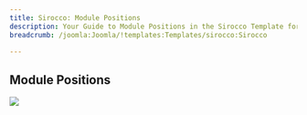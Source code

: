 ```yaml
---
title: Sirocco: Module Positions
description: Your Guide to Module Positions in the Sirocco Template for Joomla
breadcrumb: /joomla:Joomla/!templates:Templates/sirocco:Sirocco

---
```


Module Positions
-----

![][positions]

[positions]: assets/positions.png
